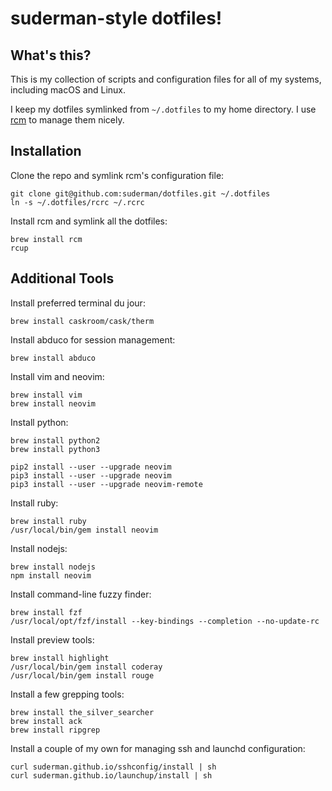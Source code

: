 suderman-style dotfiles!
========================

What's this?
------------

This is my collection of scripts and configuration files for all of my systems, 
including macOS and Linux. 

I keep my dotfiles symlinked from `~/.dotfiles` to my home directory. I use 
[rcm](https://github.com/thoughtbot/rcm) to manage them nicely.  

Installation
------------

Clone the repo and symlink rcm's configuration file:  

	git clone git@github.com:suderman/dotfiles.git ~/.dotfiles
	ln -s ~/.dotfiles/rcrc ~/.rcrc

Install rcm and symlink all the dotfiles:  

	brew install rcm
	rcup

Additional Tools
-----------------

Install preferred terminal du jour:

	brew install caskroom/cask/therm

Install abduco for session management:

	brew install abduco

Install vim and neovim:  

	brew install vim
	brew install neovim

Install python:  

	brew install python2
	brew install python3
	
	pip2 install --user --upgrade neovim
	pip3 install --user --upgrade neovim
	pip3 install --user --upgrade neovim-remote

Install ruby:

	brew install ruby
	/usr/local/bin/gem install neovim

Install nodejs:

	brew install nodejs
	npm install neovim

Install command-line fuzzy finder:  

	brew install fzf
	/usr/local/opt/fzf/install --key-bindings --completion --no-update-rc

Install preview tools:

	brew install highlight
	/usr/local/bin/gem install coderay
	/usr/local/bin/gem install rouge

Install a few grepping tools:  

	brew install the_silver_searcher
	brew install ack
	brew install ripgrep

Install a couple of my own for managing ssh and launchd configuration:

	curl suderman.github.io/sshconfig/install | sh
	curl suderman.github.io/launchup/install | sh

